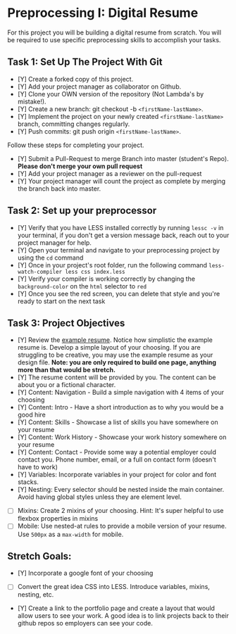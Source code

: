 # Preprocessing I: Digital Resume

For this project you will be building a digital resume from scratch. You will be required to use specific preprocessing skills to accomplish your tasks.  

## Task 1: Set Up The Project With Git

- [Y] Create a forked copy of this project.
- [Y] Add your project manager as collaborator on Github.
- [Y] Clone your OWN version of the repository (Not Lambda's by mistake!).
- [Y] Create a new branch: git checkout -b `<firstName-lastName>`.
- [Y] Implement the project on your newly created `<firstName-lastName>` branch, committing changes regularly.
- [Y] Push commits: git push origin `<firstName-lastName>`.
 
Follow these steps for completing your project.

- [Y] Submit a Pull-Request to merge <firstName-lastName> Branch into master (student's  Repo). **Please don't merge your own pull request**
- [Y] Add your project manager as a reviewer on the pull-request
- [Y] Your project manager will count the project as complete by merging the branch back into master.

## Task 2: Set up your preprocessor
* [Y] Verify that you have LESS installed correctly by running `lessc -v` in your terminal, if you don't get a version message back, reach out to your project manager for help.
* [Y] Open your terminal and navigate to your preprocessing project by using the `cd` command
* [Y] Once in your project's root folder, run the following command `less-watch-compiler less css index.less`
* [Y] Verify your compiler is working correctly by changing the `background-color` on the `html` selector to `red`
* [Y] Once you see the red screen, you can delete that style and you're ready to start on the next task

## Task 3: Project Objectives

* [Y] Review the [example resume](resume-example.png).  Notice how simplistic the example resume is.  Develop a simple layout of your choosing. If you are struggling to be creative, you may use the example resume as your design file. 
**Note: you are only required to build one page, anything more than that would be stretch.**
* [Y] The resume content will be provided by you. The content can be about you or a fictional character.  
* [Y] Content: Navigation - Build a simple navigation with 4 items of your choosing
* [Y] Content: Intro - Have a short introduction as to why you would be a good hire
* [Y] Content: Skills - Showcase a list of skills you have somewhere on your resume
* [Y] Content: Work History - Showcase your work history somewhere on your resume
* [Y] Content: Contact - Provide some way a potential employer could contact you.  Phone number, email, or a full on contact form (doesn't have to work)
* [Y] Variables: Incorporate variables in your project for color and font stacks.  
* [Y] Nesting: Every selector should be nested inside the main container.  Avoid having global styles unless they are element level.
* [ ] Mixins: Create 2 mixins of your choosing. Hint: It's super helpful to use flexbox properties in mixins
* [ ] Mobile: Use nested-at rules to provide a mobile version of your resume.  Use `500px` as a `max-width` for mobile. 

## Stretch Goals: 
* [Y] Incorporate a google font of your choosing
* [ ] Convert the great idea CSS into LESS.  Introduce variables, mixins, nesting, etc. 
* [Y] Create a link to the portfolio page and create a layout that would allow users to see your work.  A good idea is to link projects back to their github repos so employers can see your code.



